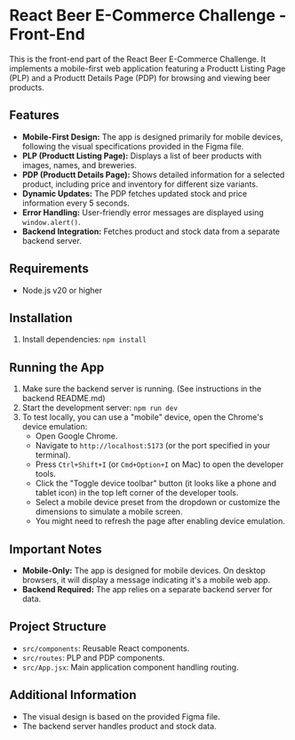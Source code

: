 # React Beer E-Commerce Challenge - Front-End

This is the front-end part of the React Beer E-Commerce Challenge. It implements a mobile-first web application featuring a Productt Listing Page (PLP) and a Productt Details Page (PDP) for browsing and viewing beer products.

## Features

* **Mobile-First Design:** The app is designed primarily for mobile devices, following the visual specifications provided in the Figma file.
* **PLP (Productt Listing Page):** Displays a list of beer products with images, names, and breweries.
* **PDP (Productt Details Page):** Shows detailed information for a selected product, including price and inventory for different size variants.
* **Dynamic Updates:** The PDP fetches updated stock and price information every 5 seconds.
* **Error Handling:** User-friendly error messages are displayed using `window.alert()`.
* **Backend Integration:** Fetches product and stock data from a separate backend server.

## Requirements

* Node.js v20 or higher

## Installation

1. Install dependencies: `npm install`

## Running the App

1. Make sure the backend server is running. (See instructions in the backend README.md)
2. Start the development server: `npm run dev`
3. To test locally, you can use a "mobile" device, open the Chrome's device emulation:
    * Open Google Chrome.
    * Navigate to `http://localhost:5173` (or the port specified in your terminal).
    * Press `Ctrl+Shift+I` (or `Cmd+Option+I` on Mac) to open the developer tools.
    * Click the "Toggle device toolbar" button (it looks like a phone and tablet icon) in the top left corner of the developer tools.
    * Select a mobile device preset from the dropdown or customize the dimensions to simulate a mobile screen.
    * You might need to refresh the page after enabling device emulation.

## Important Notes

* **Mobile-Only:** The app is designed for mobile devices. On desktop browsers, it will display a message indicating it's a mobile web app.
* **Backend Required:** The app relies on a separate backend server for data.

## Project Structure

* `src/components`: Reusable React components.
* `src/routes`: PLP and PDP components.
* `src/App.jsx`: Main application component handling routing.

## Additional Information

* The visual design is based on the provided Figma file.
* The backend server handles product and stock data.
